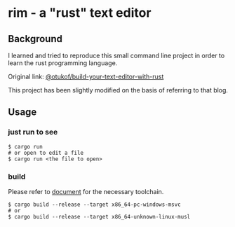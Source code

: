 # rim - a "rust" text editor

## Background

I learned and tried to reproduce this small command line project 
in order to learn the rust programming language.

Original link: [@otukof/build-your-text-editor-with-rust](https://medium.com/@otukof/build-your-text-editor-with-rust-678a463f968b)

This project has been slightly modified on the basis of referring to that blog.

## Usage

### just run to see 

```shell
$ cargo run
# or open to edit a file
$ cargo run <the file to open>
```

### build

Please refer to [document](https://rust-lang.github.io/rustup/cross-compilation.html) for the necessary toolchain.

```shell
$ cargo build --release --target x86_64-pc-windows-msvc
# or
$ cargo build --release --target x86_64-unknown-linux-musl
```
